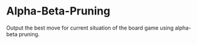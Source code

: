 # Alpha-Beta-Pruning
Output the best move for current situation of the board game using alpha-beta pruning.
